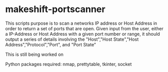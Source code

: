 # makeshift-portscanner

This scripts purpose is to scan a networks IP address or Host Address in order to return a set of ports that are open. Given input from the user, either a IP-Address or Host Address with a given port number or range, it should output a series of details involving the "Host","Host State","Host Address","Protocol","Port", and "Port State"

 This is still being worked on
 
 Python packages required: nmap, prettytable, tkinter, socket
